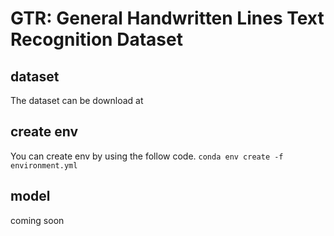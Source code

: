 # GTR: General Handwritten Lines Text Recognition Dataset


## dataset
The dataset can be download at 
## create env
You can create env by using the follow code.
`conda env create -f environment.yml`
## model

coming soon
